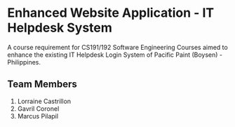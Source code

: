 # Enhanced Website Application - IT Helpdesk System 

A course requirement for CS191/192 Software Engineering Courses aimed to enhance the existing IT Helpdesk Login System of Pacific Paint (Boysen) - Philippines. 

## Team Members
1. Lorraine Castrillon
2. Gavril Coronel
3. Marcus Pilapil

